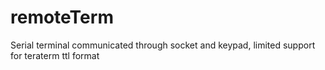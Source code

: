 # remoteTerm
Serial terminal communicated through socket and keypad, limited support for teraterm ttl format
